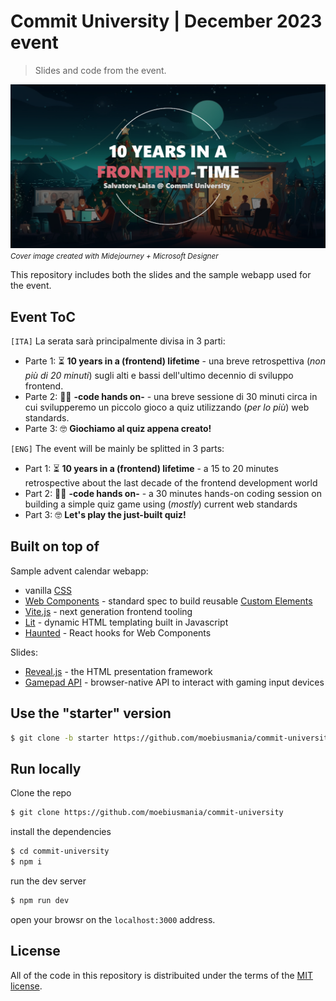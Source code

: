 # Commit University | December 2023 event

> Slides and code from the event.

![Midjourney prompt: "web developers christmas event, illustration, --ar 16:9"](./public/cu_intro.png)
<small>_Cover image created with Midejourney + Microsoft Designer_</small>

This repository includes both the slides and the sample webapp used for the event.

## Event ToC

`[ITA]`
La serata sarà principalmente divisa in 3 parti:

- Parte 1: ⏳ **10 years in a (frontend) lifetime** - una breve retrospettiva (_non più di 20 minuti_) sugli alti e bassi dell'ultimo decennio di sviluppo frontend.
- Parte 2: 👩‍💻 **-code hands on-** - una breve sessione di 30 minuti circa in cui svilupperemo un piccolo gioco a quiz utilizzando (_per lo più_) web standards.
- Parte 3: 🤓 **Giochiamo al quiz appena creato!**

`[ENG]`
The event will be mainly be splitted in 3 parts:

- Part 1: ⏳ **10 years in a (frontend) lifetime** - a 15 to 20 minutes retrospective about the last decade of the frontend development world
- Part 2: 👩‍💻 **-code hands on-** - a 30 minutes hands-on coding session on building a simple quiz game using (_mostly_) current web standards
- Part 3: 🤓 **Let's play the just-built quiz!**

## Built on top of

Sample advent calendar webapp:

- vanilla [CSS](https://developer.mozilla.org/en-US/docs/Web/CSS)
- [Web Components](https://developer.mozilla.org/en-US/docs/Web/API/Web_components) - standard spec to build reusable [Custom Elements](https://developer.mozilla.org/en-US/docs/Web/API/Web_components/Using_custom_elements)
- [Vite.js](https://vitejs.dev/) - next generation frontend tooling
- [Lit](https://lit.dev/docs/templates/overview/) - dynamic HTML templating built in Javascript
- [Haunted](https://hauntedhooks.netlify.app/) - React hooks for Web Components

Slides:

- [Reveal.js](https://revealjs.com/) - the HTML presentation framework
- [Gamepad API](https://developer.mozilla.org/en-US/docs/Web/API/Gamepad_API/Using_the_Gamepad_API) - browser-native API to interact with gaming input devices

## Use the "starter" version

```bash
$ git clone -b starter https://github.com/moebiusmania/commit-university
```

## Run locally

Clone the repo

```bash
$ git clone https://github.com/moebiusmania/commit-university
```

install the dependencies

```bash
$ cd commit-university
$ npm i
```

run the dev server

```bash
$ npm run dev
```

open your browsr on the `localhost:3000` address.

## License

All of the code in this repository is distribuited under the terms of the [MIT license](LICENSE).
